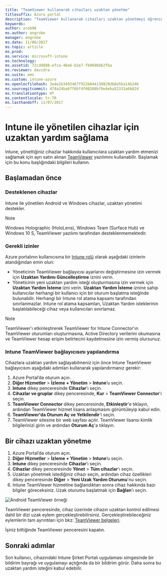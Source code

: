 ```yaml
---
title: "TeamViewer kullanarak cihazları uzaktan yönetme"
titlesuffix: Azure portal
description: "TeamViewer kullanarak cihazları uzaktan yönetmeyi öğrenin.”"
keywords: 
author: arob98
ms.author: angrobe
manager: angrobe
ms.date: 11/06/2017
ms.topic: article
ms.prod: 
ms.service: microsoft-intune
ms.technology: 
ms.assetid: 72cdd888-efca-46e6-b2e7-fb9696bb2fba
ms.reviewer: davidra
ms.suite: ems
ms.custom: intune-azure
ms.openlocfilehash: 3a4e2b3493467f922b844130829db8e5ba14b246
ms.sourcegitcommit: 474a24ba67f6bf4f00268bf9e4eba52331a6b82d
ms.translationtype: HT
ms.contentlocale: tr-TR
ms.lasthandoff: 11/07/2017
---
```

# <a name="provide-remote-assistance-for-intune-managed-devices"></a>Intune ile yönetilen cihazlar için uzaktan yardım sağlama

Intune, yönettiğiniz cihazlar hakkında kullanıcılara uzaktan yardım etmenizi sağlamak için ayrı satın alınan [TeamViewer](https://www.teamviewer.com) yazılımını kullanabilir. Başlamak için bu konu başlığındaki bilgileri kullanın.

## <a name="before-you-start"></a>Başlamadan önce

### <a name="supported-devices"></a>Desteklenen cihazlar

Intune ile yönetilen Android ve Windows cihazlar, uzaktan yönetimi destekler.

>[!NOTE]
>Windows Holographic (HoloLens), Windows Team (Surface Hub) ve Windows 10 S, TeamViewer yazılımı tarafından desteklenmemektedir. 



### <a name="required-permissions"></a>Gerekli izinler

Azure portalının kullanıcısına bir [Intune rolü](https://docs.microsoft.com/intune-azure/access-control/role-based-access-control) olarak aşağıdaki izinlerin atandığından emin olun:
- Yöneticinin TeamViewer bağlayıcısı ayarlarını değiştirmesine izin vermek için **Uzaktan Yardımı Güncelleştirme** iznini verin.
- Yöneticinin yeni uzaktan yardım isteği oluşturmasına izin vermek için **Uzaktan Yardım İsteme** izni verin. **Uzaktan Yardım İsteme** iznine sahip kullanıcılar herhangi bir kullanıcı için bir oturum başlatma isteğinde bulunabilir. Herhangi bir Intune rol atama kapsamı tarafından sınırlanmazlar. Intune rol atama kapsamları, Uzaktan Yardım isteklerinin başlatılabileceği cihaz veya kullanıcıları sınırlamaz.

>[!NOTE]
>TeamViewer'ı etkinleştirerek TeamViewer for Intune Connector'ın TeamViewer oturumları oluşturmasına, Active Directory verilerini okumasına ve TeamViewer hesap erişim belirtecini kaydetmesine izin vermiş olursunuz.

### <a name="configure-the-intune-teamviewer-connector"></a>Intune TeamViewer bağlayıcısını yapılandırma

Cihazlara uzaktan yardım sağlayabilmeniz için önce Intune TeamViewer bağlayıcısını aşağıdaki adımları kullanarak yapılandırmanız gerekir:


1. Azure Portal’da oturum açın.
2. **Diğer Hizmetler** > **İzleme + Yönetim** > **Intune**’u seçin.
3. **Intune** dikey penceresinde **Cihazlar**’ı seçin.
4. **Cihazlar ve gruplar** dikey penceresinde, **Kur** > **TeamViewer Connector**'ı seçin.
5. **TeamViewer Connector** dikey penceresinde, **Etkinleştir**'e tıklayın, ardından TeamViewer hizmet lisans anlaşmasını görüntüleyip kabul edin.
6. **TeamViewer'da Oturum Aç ve Yetkilendir**'i seçin.
7. TeamViewer sitesine bir web sayfası açılır. TeamViewer lisansı kimlik bilgilerinizi girin ve ardından **Oturum Aç**'a tıklayın.


## <a name="how-to-remotely-administer-a-device"></a>Bir cihazı uzaktan yönetme

1. Azure Portal’da oturum açın.
2. **Diğer Hizmetler** > **İzleme + Yönetim** > **Intune**’u seçin.
3. **Intune** dikey penceresinde **Cihazlar**’ı seçin.
4. **Cihazlar** dikey penceresinde **Yönet** > **Tüm cihazlar**'ı seçin.
5. Uzaktan yönetmek istediğiniz cihazı seçin, ardından cihaz özellikleri dikey penceresinde **Diğer** > **Yeni Uzak Yardım Oturumu**'nu seçin.
6. Intune TeamViewer hizmetine bağlandıktan sonra cihaz hakkında bazı bilgiler göreceksiniz. Uzak oturumu başlatmak için **Bağlan**'ı seçin.

![Android TeamViewer örneği](./media/android-teamviewer.png)

TeamViewer penceresinde, cihaz üzerinde cihazın uzaktan kontrol edilmesi dahil bir dizi uzak eylem gerçekleştirebilirsiniz. Gerçekleştirebileceğiniz eylemlerin tam ayrıntıları için bkz: [TeamViewer belgeleri](https://www.teamviewer.com/support/documents/).

İşiniz bittiğinde TeamViewer penceresini kapatın.

## <a name="next-steps"></a>Sonraki adımlar

Son kullanıcı, cihazındaki Intune Şirket Portalı uygulaması simgesinde bir bildirim bayrağı ve uygulamayı açtığında da bir bildirim görür. Daha sonra bu uzaktan yardım isteğini kabul edebilir.

